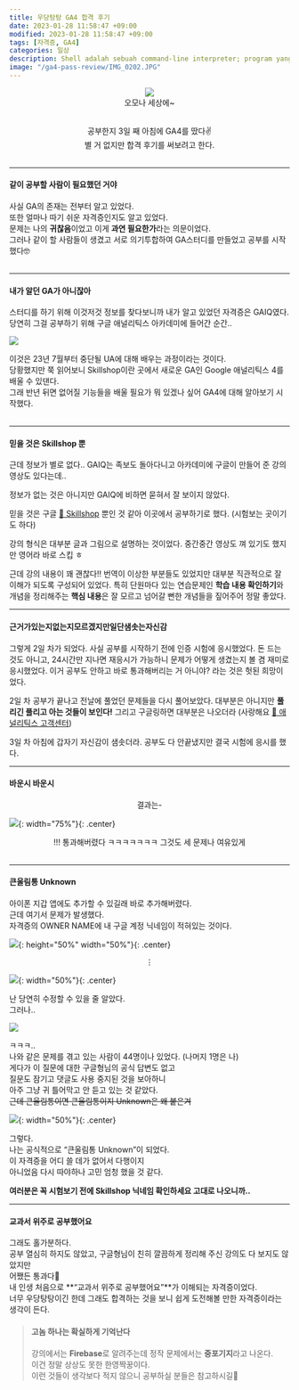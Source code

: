 ```yaml
---
title: 우당탕탕 GA4 합격 후기
date: 2023-01-28 11:58:47 +09:00
modified: 2023-01-28 11:58:47 +09:00
tags: [자격증, GA4]
categories: 일상
description: Shell adalah sebuah command-line interpreter; program yang berperan sebagai penerjemah perintah yang diinputkan oleh User yang melalui terminal, sehingga perintah tersebut bisa dimengerti oleh si Kernel.
image: "/ga4-pass-review/IMG_0202.JPG"
---
```


<center>
<figure>
<img src="https://user-images.githubusercontent.com/96712692/215484877-36698fd2-3acf-4f01-9a9b-49f0fba30d0d.JPG">

<figcaption>오모나 세상에~</figcaption>
</figure>

<br>
공부한지 3일 째 아침에 GA4를 땄다✌️<br>
별 거 없지만 합격 후기를 써보려고 한다.

</center>
<br>

---

#### 같이 공부할 사람이 필요했던 거야

사실 GA의 존재는 전부터 알고 있었다. <br>
또한 얼마나 따기 쉬운 자격증인지도 알고 있었다.<br>
문제는 나의 **귀찮음**이었고 이게 **과연 필요한가**라는 의문이었다.<br>
그러나 같이 할 사람들이 생겼고 서로 의기투합하여 GA스터디를 만들었고 공부를 시작했다🤓
<br>
&nbsp;

---

#### 내가 알던 GA가 아니잖아

스터디를 하기 위해 이것저것 정보를 찾다보니까 내가 알고 있었던 자격증은 GAIQ였다.<br>
당연히 그걸 공부하기 위해 구글 애널리틱스 아카데미에 들어간 순간..

![](https://velog.velcdn.com/images/uwriym/post/287821df-f433-4017-8e92-2b316462ce34/image.jpeg)

이것은 23년 7월부터 중단될 UA에 대해 배우는 과정이라는 것이다.<br>
당황했지만 쭉 읽어보니 Skillshop이란 곳에서 새로운 GA인 Google 애널리틱스 4를 배울 수 있댄다.<br>
그래 반년 뒤면 없어질 기능들을 배울 필요가 뭐 있겠나 싶어 GA4에 대해 알아보기 시작했다.
<br>
&nbsp;

---

#### 믿을 것은 Skillshop 뿐

근데 정보가 별로 없다..
GAIQ는 족보도 돌아다니고 아카데미에 구글이 만들어 준 강의 영상도 있다는데..

정보가 없는 것은 아니지만 GAIQ에 비하면 묻혀서 잘 보이지 않았다.

믿을 것은 구글 [🔗 Skillshop](https://skillshop.exceedlms.com/student/catalog/list?category_ids=6441-google-4) 뿐인 것 같아 이곳에서 공부하기로 했다.
(시험보는 곳이기도 하다)

강의 형식은 대부분 글과 그림으로 설명하는 것이었다.
중간중간 영상도 껴 있기도 했지만 영어라 바로 스킵 ㅎ

근데 강의 내용이 꽤 괜찮다!!
번역이 이상한 부분들도 있었지만 대부분 직관적으로 잘 이해가 되도록 구성되어 있었다.
특히 단원마다 있는 연습문제인 **학습 내용 확인하기**와 개념을 정리해주는 **핵심 내용**은 잘 모르고 넘어갈 뻔한 개념들을 짚어주어 정말 좋았다.

---

#### 근거가있는지없는지모르겠지만일단샘솟는자신감

그렇게 2일 차가 되었다.
사실 공부를 시작하기 전에 인증 시험에 응시했었다.
돈 드는 것도 아니고, 24시간만 지나면 재응시가 가능하니 문제가 어떻게 생겼는지 볼 겸 재미로 응시했었다.
이거 공부도 안하고 바로 통과해버리는 거 아니야? 라는 것은 헛된 희망이었다.

2일 차 공부가 끝나고 전날에 풀었던 문제들을 다시 풀어보았다.
대부분은 아니지만 **풀리긴 풀리고 아는 것들이 보인다!**
그리고 구글링하면 대부분은 나오더라 (사랑해요 [🔗 애널리틱스 고객센터](https://support.google.com/analytics/?hl=ko))

3일 차 아침에 갑자기 자신감이 샘솟더라.
공부도 다 안끝냈지만 결국 시험에 응시를 했다.

---

#### 바운시 바운시

<center>결과는-</center>

![](https://velog.velcdn.com/images/uwriym/post/59e4cc19-a220-45b6-94ab-8e8ac44b5b0a/image.jpeg){: width="75%"}{: .center}

<center>
!!!
통과해버렸다 ㅋㅋㅋㅋㅋㅋㅋ
그것도 세 문제나 여유있게
</center>
<br>

---

#### 큰울림통 Unknown

아이폰 지갑 앱에도 추가할 수 있길래 바로 추가해버렸다.<br>
근데 여기서 문제가 발생했다.<br>
자격증의 OWNER NAME에 내 구글 계정 닉네임이 적혀있는 것이다.

![](https://velog.velcdn.com/images/uwriym/post/5b81588e-bd0d-4b80-9ea7-4a8bc02aee6a/image.jpeg){: height="50%" width="50%"}{: .center}

<center>⋮</center>

![](https://i.ytimg.com/vi/ptIR3QBvF_g/maxresdefault.jpg){: width="50%"}{: .center}

난 당연히 수정할 수 있을 줄 알았다.<br>
그러나.. <br>

![](https://velog.velcdn.com/images/uwriym/post/977a3f1b-7dac-4a6a-a344-9e83c2d213fd/image.jpeg)

ㅋㅋㅋ..<br>
나와 같은 문제를 겪고 있는 사람이 44명이나 있었다. (나머지 1명은 나)<br>
게다가 이 질문에 대한 구글형님의 공식 답변도 없고<br>
질문도 잠기고 댓글도 사용 중지된 것을 보아하니<br>
아주 그냥 귀 틀어막고 안 듣고 있는 것 같았다.<br>
~~근데 큰울림통이면 큰울림통이지 Unknown은 왜 붙은겨~~

![](https://velog.velcdn.com/images/uwriym/post/4a7ffe5e-f6eb-4fb7-a128-8ba5c60f0879/image.jpeg){: width="50%"}{: .center}

그렇다.<br>
나는 공식적으로 “큰울림통 Unknown”이 되었다.<br>
이 자격증을 어디 쓸 데가 없어서 다행이지<br>
아니었음 다시 따야하나 고민 엄청 했을 것 같다.<br>

**여러분은 꼭 시험보기 전에 Skillshop 닉네임 확인하세요 고대로 나오니까..**

---

#### 교과서 위주로 공부했어요

그래도 홀가분하다.<br>
공부 열심히 하지도 않았고, 구글형님이 친히 깔끔하게 정리해 주신 강의도 다 보지도 않았지만<br>
어쨌든 통과다🤪<br>
내 인생 처음으로 **“교과서 위주로 공부했어요”**가 이해되는 자격증이었다.<br>
너무 우당탕탕이긴 한데 그래도 합격하는 것을 보니 쉽게 도전해볼 만한 자격증이라는 생각이 든다.
&nbsp;

> #### 고놈 하나는 확실하게 기억난다
>
> 강의에서는 **Firebase**로 알려주는데 정작 문제에서는 **중포기지**라고 나온다.<br>
> 이건 정말 상상도 못한 한영짝꿍이다.<br>
> 이런 것들이 생각보다 적지 않으니 공부하실 분들은 참고하시길🧐
